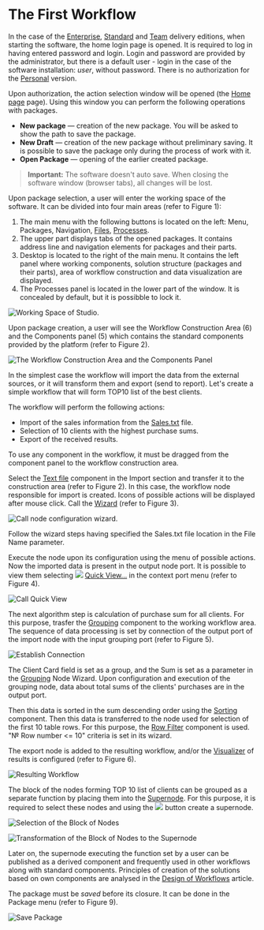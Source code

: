 # The First Workflow

In the case of the [Enterprise](https://loginom.ru/platform/pricing#edition-enterprise), [Standard](https://loginom.ru/platform/pricing#edition-standard) and [Team](https://loginom.ru/platform/pricing#edition-team) delivery editions, when starting the software, the home login page is opened. It is required to log in having entered password and login. Login and password are provided by the administrator, but there is a default user - login in the case of the software installation: *user*, without password. There is no authorization for the [Personal](https://loginom.ru/platform/pricing#edition-personal) version.

Upon authorization, the action selection window will be opened (the [Home page](../interface/home-page.md) page). Using this window you can perform the following operations with packages.

* **New package** — creation of the new package. You will be asked to show the path to save the package.
* **New Draft** — creation of the new package without preliminary saving. It is possible to save the package only during the process of work with it.
* **Open Package** — opening of the earlier created package.

> **Important:** The software doesn't auto save. When closing the software window (browser tabs), all changes will be lost.

Upon package selection, a user will enter the working space of the software. It can be divided into four main areas (refer to Figure 1):

1. The main menu with the following buttons is located on the left: Menu, Packages, Navigation, [Files](../location_user_files.md), [Processes](../interface/processes-panel.md).
2. The upper part displays tabs of the opened packages. It contains address line and navigation elements for packages and their parts.
3. Desktop is located to the right of the main menu. It contains the left panel where working components, solution structure (packages and their parts), area of workflow construction and data visualization are displayed.
4. The Processes panel is located in the lower part of the window. It is concealed by default, but it is possibble to lock it.

![Working Space of Studio.](./first-scenario-1.png)

Upon package creation, a user will see the Workflow Construction Area (6) and the Components panel (5) which contains the standard components provided by the platform (refer to Figure 2).

![The Workflow Construction Area and the Components Panel](./first-scenario-2.png)

In the simplest case the workflow will import the data from the external sources, or it will transform them and export (send to report).
Let's create a simple workflow that will form TOP10 list of the best clients.

The workflow will perform the following actions:

* Import of the sales information from the [Sales.txt](../attach/Sales.txt) file.
* Selection of 10 clients with the highest purchase sums.
* Export of the received results.

To use any component in the workflow, it must be dragged from the component panel to the workflow construction area.

Select the [Text file](../integration/import/txt-csv.md) component in the Import section and transfer it to the construction area (refer to Figure 2). In this case, the workflow node responsible for import is created. Icons of possible actions will be displayed after mouse click. Call the [Wizard](../integration/import/txt-csv.md) (refer to Figure 3).

![Call node configuration wizard.](./first-scenario-3.png)

Follow the wizard steps having specified the Sales.txt file location in the File Name parameter.

Execute the node upon its configuration using the menu of possible actions. Now the imported data is present in the output node port. It is possible to view them selecting ![ ](../images/icons/toolbar-controls/show-fast-viewer_default.svg) [Quick View…](../visualization/preview/quick-view.md) in the context port menu (refer to Figure 4).

![Call Quick View](./first-scenario-4.png)

The next algorithm step is calculation of purchase sum for all clients. For this purpose, trasfer the [Grouping](../processors/transformation/grouping.md) component to the working workflow area. The sequence of data processing is set by connection of the output port of the import node with the input grouping port (refer to Figure 5).

![Establish Connection](./first-scenario-5.png)

The Client Card field is set as a group, and the Sum is set as a parameter in the [Grouping](../processors/transformation/grouping.md) Node Wizard. Upon configuration and execution of the grouping node, data about total sums of the clients' purchases are in the output port.

Then this data is sorted in the sum descending order using the [Sorting](../processors/transformation/sorting.md) component. Then this data is transferred to the node used for selection of the first 10 table rows.  For this purpose, the [Row Filter](../processors/transformation/row-filter/README.md) component is used. "№ Row number <= 10" criteria is set in its wizard.

The export node is added to the resulting workflow, and/or the [Visualizer](../visualization/README.md) of results is configured (refer to Figure 6).

![Resulting Workflow](./first-scenario-6.png)

The block of the nodes forming TOP 10 list of clients can be grouped as a separate function by placing them into the [Supernode](../processors/control/submodel.md). For this purpose, it is required to select these nodes and using the ![](../images/icons/toolbar-controls/compose-generic-model_default.svg) button create a supernode.

![Selection of the Block of Nodes](./first-scenario-7.png)

![Transformation of the Block of Nodes to the Supernode](./first-scenario-8.png)

Later on, the supernode executing the function set by a user can be published as a derived component and frequently used in other workflows along with standard components. Principles of creation of the solutions based on own components are analysed in the [Design of Workflows](../scenario/README.md) article.

The package must be *saved* before its closure. It can be done in the Package menu (refer to Figure 9).

![Save Package](./first-scenario-9.png)
